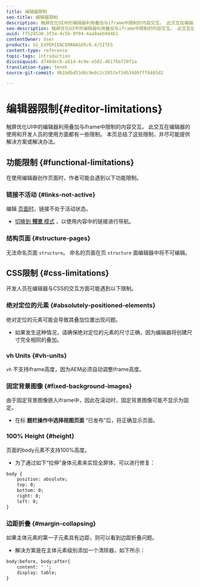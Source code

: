 ```yaml
---
title: 编辑器限制
seo-title: 编辑器限制
description: 触屏优化UI中的编辑器利用叠加与iframe中限制的内容交互。 此交互在编辑器的使用和开发人员的使用方面都有一些限制。
seo-description: 触屏优化UI中的编辑器利用叠加与iframe中限制的内容交互。 此交互在编辑器的使用和开发人员的使用方面都有一些限制。
uuid: ff524530-3f3a-4c5b-9f94-4aa9aeb9d461
contentOwner: User
products: SG_EXPERIENCEMANAGER/6.4/SITES
content-type: reference
topic-tags: introduction
discoiquuid: d748decb-a614-4c9e-a502-d6176b720f1a
translation-type: tm+mt
source-git-commit: 9b1b0bd53d6c9e0c2c2857ef34b3409fff8485d2

---
```



# 编辑器限制{#editor-limitations}

触屏优化UI中的编辑器利用叠加与iframe中限制的内容交互。 此交互在编辑器的使用和开发人员的使用方面都有一些限制。 本页总结了这些限制，并尽可能提供解决方案或解决办法。

## 功能限制 {#functional-limitations}

在使用编辑器创作页面时，作者可能会遇到以下功能限制。

### 链接不活动 {#links-not-active}

编辑 [页面时](/help/sites-authoring/editing-content.md)，链接不处于活动状态。

* [切换到 **预览** 模式](/help/sites-authoring/editing-content.md#preview-mode) ，以使用内容中的链接进行导航。

### 结构页面 {#structure-pages}

无法命名页面 `structure`。 命名的页面在页 `structure` 面编辑器中将不可编辑。

## CSS限制 {#css-limitations}

开发人员在编辑器与CSS的交互方面可能遇到以下限制。

### 绝对定位的元素 {#absolutely-positioned-elements}

绝对定位的元素可能会导致其叠加位置出现问题。

* 如果发生这种情况，请确保绝对定位的元素的尺寸正确，因为编辑器将创建尺寸完全相同的叠加。

### vh Units {#vh-units}

`vh` 不支持iframe高度，因为AEM必须自动调整iframe高度。

### 固定背景图像 {#fixed-background-images}

由于固定背景图像嵌入iframe中，因此在滚动时，固定背景图像可能不显示为固定。

* 在标 **题栏操作中选择视图页面** “已发布”后，将正确显示页面。

### 100% Height {#height}

页面的body元素不支持100%高度。

* 为了通过如下“拉伸”身体元素来实现全屏体，可以进行修复：

```xml
body {
    position: absolute;
    top: 0;
    bottom: 0;
    right: 0;
    left: 0;
}
```

### 边距折叠 {#margin-collapsing}

如果主体元素的第一子元素具有边距，则可以看到边距折叠问题。

* 解决方案是在主体元素级别添加一个清除器，如下所示：

```xml
body:before, body:after{
    content: ' ';
    display: table;
}
```

